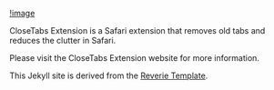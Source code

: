 [!image](images/logo128.png)

CloseTabs Extension is a Safari extension that removes old
tabs and reduces the clutter in Safari.

Please visit the CloseTabs Extension website for more information.

This Jekyll site is derived from the [Reverie Template](https://github.com/amitmerchant1990/reverie/blob/master/_config.yml).
